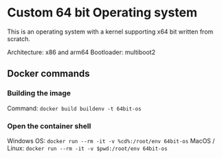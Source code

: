 # Custom 64 bit Operating system

This is an operating system with a kernel supporting x64 bit written from scratch.

Architecture: x86 and arm64 
Bootloader: multiboot2

## Docker commands

### Building the image

Command: `docker build buildenv -t 64bit-os`

### Open the container shell

Windows OS: `docker run --rm -it -v %cd%:/root/env 64bit-os`
MacOS / Linux: `docker run --rm -it -v $pwd:/root/env 64bit-os`
